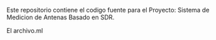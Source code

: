 Este repositorio contiene el codigo fuente para el Proyecto: Sistema de Medicion de Antenas Basado en SDR.

El archivo.ml
